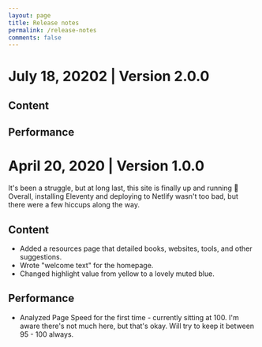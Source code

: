 ```yaml
---
layout: page
title: Release notes
permalink: /release-notes
comments: false
---
```


# July 18, 20202 | Version 2.0.0

## Content

## Performance

# April 20, 2020 | Version 1.0.0

It's been a struggle, but at long last, this site is finally up and running 🎉 Overall, installing Eleventy and deploying to Netlify wasn't too bad, but there were a few hiccups along the way.

## Content

* Added a resources page that detailed books, websites, tools, and other suggestions.
* Wrote "welcome text" for the homepage.
* Changed highlight value from yellow to a lovely muted blue.

## Performance

* Analyzed Page Speed for the first time - currently sitting at 100. I'm aware there's not much here, but that's okay. Will try to keep it between 95 - 100 always.

